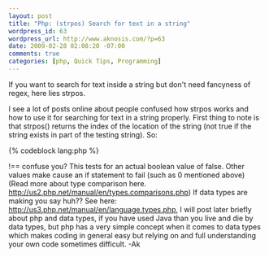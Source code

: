 ```yaml
--- 
layout: post
title: "Php: (strpos) Search for text in a string"
wordpress_id: 63
wordpress_url: http://www.aknosis.com/?p=63
date: 2009-02-28 02:08:20 -07:00
comments: true
categories: [php, Quick Tips, Programming]
---
```

If you want to search for text inside a string but don't need fancyness of regex, here lies strpos.

I see a lot of posts online about people confused how strpos works and how to use it for searching for text in a string properly. First thing to note is that strpos() returns the index of the location of the string (not true if the string exists in part of the testing string).  So:

{% codeblock lang:php %}
<?php
$string = 'thedog';
var_dump(strpos($string,'dog'));
Output: int(3)
{% endcodeblock  %}

How does this benefit you if you want to make sure that $string doesn't contain dog:

{% codeblock lang:php %}
<?php
$string = 'thecat';
var_dump(strpos($string,'dog'));
Output: bool(false)
{% endcodeblock  %}

As you can see the result was false, but sticking that strpos straight inside your if statement is bad and erroneous code... Here's why:
{% codeblock lang:php %}
<?php
$string = 'thecat';
if(strpos($string,'the')){
    echo 'The is in the string';
}else{
    echo 'The is not in the string';
}
Output: The is not in the string
{% endcodeblock  %}
What?? Lets take a closer look:
{% codeblock lang:php %}
<?php
$string = 'thecat';
var_dump(strpos($string,'the'));
Output: int(0)
{% endcodeblock  %}
So you see, the reason the if statement failed is because the if statement fails on a value of 0.

The proper way to test with strpos is as follows:
{% codeblock lang:php %}
<?php
$string = 'themonkey';
if(strpos($string,'monkey') !== false){
    echo 'There is a monkey in my string';
}
Output: There is a monkey in my string
{% endcodeblock  %}
strpos() will return false if monkey is not in $string so the sure fire way to test to make sure it isn't in there is to say that the return value is explictly not false.<em> !== confuse you? This tests for an actual boolean value of false. Other values make cause an if statement to fail (such as 0 mentioned above)</em>

(Read more about type comparison here. <a href="http://us2.php.net/manual/en/types.comparisons.php" target="_blank">http://us2.php.net/manual/en/types.comparisons.php</a>)

If data types are making you say huh?? See here:  <a href="http://us3.php.net/manual/en/language.types.php" target="_blank">http://us3.php.net/manual/en/language.types.php</a>, I will post later briefly about php and data types,  if you have used Java than you live and die by data types,  but php has a very simple concept when it comes to data types which makes coding in general easy but relying on and full understanding your own code sometimes difficult.

-Ak

